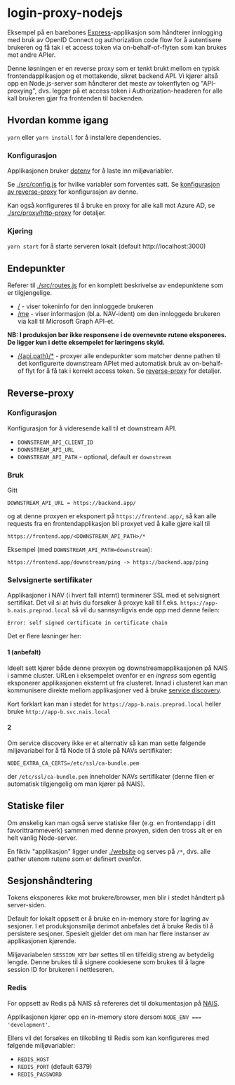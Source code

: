 # login-proxy-nodejs
Eksempel på en barebones [Express](https://expressjs.com/)-applikasjon som håndterer innlogging med bruk av OpenID Connect 
og authorization code flow for å autentisere brukeren og få tak i et access token via on-behalf-of-flyten som kan brukes 
mot andre APIer.

Denne løsningen er en reverse proxy som er tenkt brukt mellom en typisk frontendapplikasjon og et mottakende, 
sikret backend API. Vi kjører altså opp en Node.js-server som håndterer det meste av tokenflyten og "API-proxying", 
dvs. legger på et access token i Authorization-headeren for alle kall brukeren gjør fra frontenden til backenden.

## Hvordan komme igang

`yarn` eller `yarn install` for å installere dependencies.

### Konfigurasjon

Applikasjonen bruker [dotenv](https://github.com/motdotla/dotenv) for å laste inn miljøvariabler. 

Se [./src/config.js](./src/config.js) for hvilke variabler som forventes satt. 
Se [konfigurasjon av reverse-proxy](#reverse-proxy) for konfigurasjon av denne.

Kan også konfigureres til å bruke en proxy for alle kall mot Azure AD, 
se [./src/proxy/http-proxy](src/proxy/http-proxy.js) for detaljer.

### Kjøring

`yarn start` for å starte serveren lokalt (default http://localhost:3000)

## Endepunkter

Referer til [./src/routes.js](./src/routes.js) for en komplett beskrivelse av endepunktene som er tilgjengelige.

- [/](http://localhost:3000/) - viser tokeninfo for den innloggede brukeren
- [/me](http://localhost:3000/me) - viser informasjon (bl.a. NAV-ident) om den innloggede brukeren via kall til Microsoft Graph API-et.

**NB: I produksjon bør ikke responsene i de overnevnte rutene eksponeres. De ligger kun i dette eksempelet for læringens skyld.**

- [/{api.path}/*](http://localhost:3000/{api.path}/*) - proxyer alle endepunkter som matcher denne pathen til det 
konfigurerte downstream APIet med automatisk bruk av on-behalf-of flyt for å få tak i korrekt access token.
Se [reverse-proxy](#reverse-proxy) for detaljer.

## Reverse-proxy 

### Konfigurasjon 
Konfigurasjon for å videresende kall til et downstream API.

- `DOWNSTREAM_API_CLIENT_ID`
- `DOWNSTREAM_API_URL`
- `DOWNSTREAM_API_PATH` - optional, default er `downstream`

### Bruk

Gitt
```
DOWNSTREAM_API_URL = https://backend.app/
```

og at denne proxyen er eksponert på `https://frontend.app/`, så kan alle requests fra en frontendapplikasjon bli proxyet 
ved å kalle gjøre kall til

```
https://frontend.app/<DOWNSTREAM_API_PATH>/*
```

Eksempel (med `DOWNSTREAM_API_PATH=downstream`):

```
https://frontend.app/downstream/ping -> https://backend.app/ping
```

### Selvsignerte sertifikater
Applikasjoner i NAV (i hvert fall internt) terminerer SSL med et selvsignert sertifikat.
Det vil si at hvis du forsøker å proxye kall til f.eks. `https://app-b.nais.preprod.local` så vil du sannsynligvis ende opp med denne feilen:

`Error: self signed certificate in certificate chain`

Det er flere løsninger her:

#### 1 (anbefalt)
Ideelt sett kjører både denne proxyen og downstreamapplikasjonen på NAIS i samme cluster. 
URLen i eksempelet ovenfor er en _ingress_ som egentlig eksponerer applikasjonen eksternt ut fra clusteret.
Innad i clusteret kan man kommunisere direkte mellom applikasjoner ved å bruke [service discovery](https://kubernetes.io/docs/concepts/services-networking/dns-pod-service/).

Kort forklart kan man i stedet for `https://app-b.nais.preprod.local` heller bruke `http://app-b.svc.nais.local`

#### 2
Om service discovery ikke er et alternativ så kan man sette følgende miljøvariabel for å få Node til å stole på NAVs sertifikater:

```
NODE_EXTRA_CA_CERTS=/etc/ssl/ca-bundle.pem
```

der `/etc/ssl/ca-bundle.pem` inneholder NAVs sertifikater (denne filen er automatisk tilgjengelig om man kjører på NAIS).


## Statiske filer
Om ønskelig kan man også serve statiske filer (e.g. en frontendapp i ditt favorittrammeverk) sammen med denne proxyen, 
siden den tross alt er en helt vanlig Node-server. 

En fiktiv "applikasjon" ligger under [./website](./website) og serves på `/*`, dvs. alle pather utenom rutene som er definert ovenfor.

## Sesjonshåndtering
Tokens eksponeres ikke mot brukere/browser, men blir i stedet håndtert på server-siden. 

Default for lokalt oppsett er å bruke en in-memory store for lagring av sesjoner. 
I et produksjonsmiljø derimot anbefales det å bruke Redis til å persistere sesjoner. 
Spesielt gjelder det om man har flere instanser av applikasjonen kjørende.

Miljøvariabelen `SESSION_KEY` bør settes til en tilfeldig streng av betydelig lengde. 
Denne brukes til å signere cookiesene som brukes til å lagre session ID for brukeren i nettleseren.

### Redis
For oppsett av Redis på NAIS så refereres det til dokumentasjon på [NAIS](https://doc.nais.io/persistence/redis#secure-redis).

Applikasjonen kjører opp en in-memory store dersom `NODE_ENV === 'development'`. 

Ellers vil det forsøkes en tilkobling til Redis som kan konfigureres med følgende miljøvariabler:

- `REDIS_HOST`
- `REDIS_PORT` (default 6379)
- `REDIS_PASSWORD`
